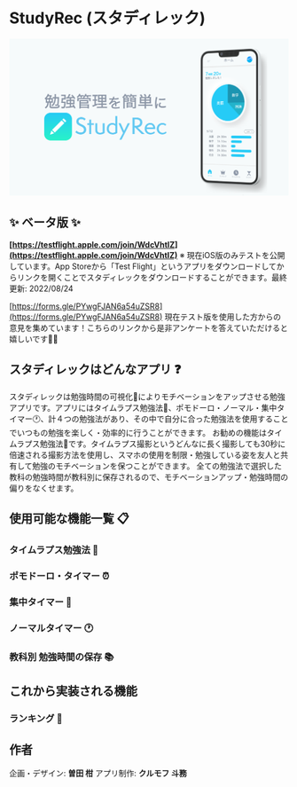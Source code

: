 # StudyRec (スタディレック)

![Thumbnail](https://github.com/mofu-tom/StudyRec/blob/main/%E3%82%B5%E3%83%A0%E3%83%8D%E3%82%A4%E3%83%AB.png?raw=true)

## ✨ ベータ版 ✨
**[https://testflight.apple.com/join/WdcVhtIZ](https://testflight.apple.com/join/WdcVhtIZ)**
※ 現在iOS版のみテストを公開しています。App Storeから「Test Flight」というアプリをダウンロードしてからリンクを開くことでスタディレックをダウンロードすることができます。最終更新: 2022/08/24

[https://forms.gle/PYwgFJAN6a54uZSR8](https://forms.gle/PYwgFJAN6a54uZSR8)
現在テスト版を使用した方からの意見を集めています！こちらのリンクから是非アンケートを答えていただけると嬉しいです🙇‍♂️

## スタディレックはどんなアプリ ❓
スタディレックは勉強時間の可視化👀によりモチベーションをアップさせる勉強アプリです。アプリにはタイムラプス勉強法📸、ポモドーロ・ノーマル・集中タイマー🕐、計４つの勉強法があり、その中で自分に合った勉強法を使用することでいつもの勉強を楽しく・効率的に行うことができます。
お勧めの機能はタイムラプス勉強法📸です。タイムラプス撮影というどんなに長く撮影しても30秒に倍速される撮影方法を使用し、スマホの使用を制限・勉強している姿を友人と共有して勉強のモチベーションを保つことができます。
全ての勉強法で選択した教科の勉強時間が教科別に保存されるので、モチベーションアップ・勉強時間の偏りをなくせます。

## 使用可能な機能一覧 📋
### タイムラプス勉強法 📸

### ポモドーロ・タイマー ⏰

### 集中タイマー 📝

### ノーマルタイマー 🕐

### 教科別 勉強時間の保存 📚

## これから実装される機能
### ランキング 👑

## 作者
企画・デザイン: **曽田 柑**
アプリ制作: **クルモフ 斗務**
